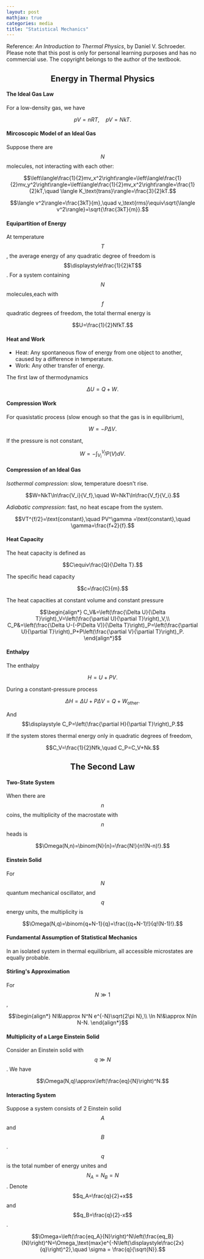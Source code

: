 ```yaml
---
layout: post
mathjax: true
categories: media
title: "Statistical Mechanics"
---
```


Reference: *An Introduction to Thermal Physics*, by Daniel V. Schroeder. Please note that this post is only for personal learning purposes and has no commercial use. The copyright belongs to the author of the textbook.

## <center>Energy in Thermal Physics</center>

#### The Ideal Gas Law
For a low-density gas, we have

$$pV=nRT,\quad pV=NkT.$$

#### Mircoscopic Model of an Ideal Gas
Suppose there are $$N$$ molecules, not interacting with each other:

$$\left\langle\frac{1}{2}mv_x^2\right\rangle=\left\langle\frac{1}{2}mv_y^2\right\rangle=\left\langle\frac{1}{2}mv_x^2\right\rangle=\frac{1}{2}kT,\quad \langle K_\text{trans}\rangle=\frac{3}{2}kT.$$

$$\langle v^2\rangle=\frac{3kT}{m},\quad v_\text{rms}\equiv\sqrt{\langle v^2\rangle}=\sqrt{\frac{3kT}{m}}.$$

#### Equipartition of Energy
At temperature $$T$$, the average energy of any quadratic degree of freedom is $$\displaystyle\frac{1}{2}kT$$. For a system containing $$N$$ molecules,each with $$f$$ quadratic degrees of freedom, the total thermal energy is

$$U=\frac{1}{2}NfkT.$$

#### Heat and Work
* Heat: Any spontaneous flow of energy from one object to another, caused by a difference in temperature.
* Work: Any other transfer of energy.

The first law of thermodynamics

$$\Delta U=Q+W.$$

#### Compression Work
For quasistatic process (slow enough so that the gas is in equilibrium), 

$$W=-P\Delta V.$$

If the pressure is not constant,

$$W=-\int_{V_i}^{V_f}P(V)dV.$$

#### Compression of an Ideal Gas
*Isothermal compression*: slow, temperature doesn't rise.

$$W=NkT\ln\frac{V_i}{V_f},\quad W=NkT\ln\frac{V_f}{V_i}.$$

*Adiabatic compression*: fast, no heat escape from the system.

$$VT^{f/2}=\text{constant},\quad PV^\gamma =\text{constant},\quad \gamma=\frac{f+2}{f}.$$

#### Heat Capacity
The heat capacity is defined as

$$C\equiv\frac{Q}{\Delta T}.$$

The specific head capacity

$$c=\frac{C}{m}.$$

The heat capacities at constant volume and constant pressure

$$\begin{align*}
C_V&=\left(\frac{\Delta U}{\Delta T}\right)_V=\left(\frac{\partial U}{\partial T}\right)_V,\\
C_P&=\left(\frac{\Delta U-(-P\Delta V)}{\Delta T}\right)_P=\left(\frac{\partial U}{\partial T}\right)_P+P\left(\frac{\partial V}{\partial T}\right)_P.
\end{align*}$$


#### Enthalpy
The enthalpy

$$H=U+PV.$$

During a constant-pressure process

$$\Delta H=\Delta U+P\Delta V=Q+W_\text{other}.$$

And $$\displaystyle C_P=\left(\frac{\partial H}{\partial T}\right)_P.$$

If the system stores thermal energy only in quadratic degrees of freedom, 

$$C_V=\frac{1}{2}Nfk,\quad C_P=C_V+Nk.$$

## <center>The Second Law</center>
#### Two-State System
When there are $$n$$ coins, the multiplicity of the macrostate with $$n$$ heads is

$$\Omega(N,n)=\binom{N}{n}=\frac{N!}{n!(N-n)!}.$$

#### Einstein Solid
For $$N$$ quantum mechanical oscillator, and $$q$$ energy units, the multiplicity is

$$\Omega(N,q)=\binom{q+N-1}{q}=\frac{(q+N-1)!}{q!(N-1)!}.$$

#### Fundamental Assumption of Statistical Mechanics
In an isolated system in thermal equilibrium, all accessible microstates are equally probable.

#### Stirling's Approximation
For $$N\gg 1$$, 

$$\begin{align*}
N!&\approx N^N e^{-N}\sqrt{2\pi N},\\
\ln N!&\approx N\ln N-N.
\end{align*}$$

#### Multiplicity of a Large Einstein Solid
Consider an Einstein solid with $$q\gg N$$. We have

$$\Omega(N,q)\approx\left(\frac{eq}{N}\right)^N.$$

#### Interacting System
Suppose a system consists of 2 Einstein solid $$A$$ and $$B$$. $$q$$ is the total number of energy unites and $$N_A=N_B=N$$. Denote $$q_A=\frac{q}{2}+x$$ and $$q_B=\frac{q}{2}-x$$. 

$$\Omega=\left(\frac{eq_A}{N}\right)^N\left(\frac{eq_B}{N}\right)^N=\Omega_\text{max}e^{-N\left(\displaystyle\frac{2x}{q}\right)^2},\quad \sigma = \frac{q}{\sqrt{N}}.$$
